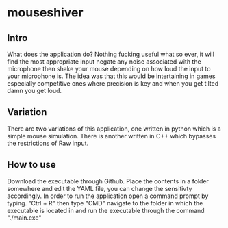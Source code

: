 # mouseshiver
## Intro
What does the application do?
Nothing fucking useful what so ever, it will find the most appropriate input negate any noise associated with the microphone then shake your mouse depending on how loud the input to your microphone is. The idea was that this would be intertaining in games especially competitive ones where precision is key and when you get tilted damn you get loud.

## Variation
There are two variations of this application, one written in python which is a simple mouse simulation. There is another written in C++ which bypasses the restrictions of Raw input. 

## How to use
Download the executable through Github. Place the contents in a folder somewhere and edit the YAML file, you can change the sensitivty accordingly. In order to run the application open a command prompt by typing. "Ctrl + R" then type "CMD" navigate to the folder in which the executable is located in and run the executable through the command "./main.exe"
